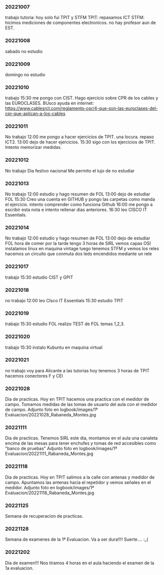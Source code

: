 ### 20221007

trabajo
tutoria: hoy solo fui TPIT y STFM
TPIT: repasamos ICT
STFM: hicimos mediciones de componentes electronicos.
no hay profesor aun de EST.

### 20221008

sabado
no estudio

### 20221009

domingo
no estudio

### 20221010

trabajo
15:30 me pongo con CIST. Hago ejercicio sobre CPR de los cables y las EUROCLASES. BUsco ayuda en internet: https://www.cablesrct.com/reglamento-cpr/4-que-son-las-euroclases-del-cpr-que-aplican-a-los-cables



### 20221011

No trabajo
12:00 me pongo a hacer ejercicios de TPIT. una locura. repaso ICT2.
13:00 dejo de hacer ejercicios.
15:30 sigo con los ejercicios de TPIT. Intento memorizar medidas.

### 20221012

No trabajo
Dia festivo nacional
Me permito el lujo de no estudiar

### 20221013

No trabajo
12:00 estudio y hago resumen de FOL
13:00 dejo de estudiar FOL
15:30 Creo una cuenta en GITHUB y pongo las carpetas como manda el ejercicio. intento comprender como funciona Github
16:00 me pongo a escribir esta nota e intento rellenar dias anteriores.
16:30 leo CISCO IT Essentials.

### 20221014

No trabajo
12:00 estudio y hago resumen de FOL
13:00 dejo de estudiar FOL
hora de comer
por la tarde tengo 3 horas de SIRL
vemos capas OSI
instalamos linux en maquina vintage
luego tenemos STFM y vemos los reles
hacemos un circuito que conmuta dos leds encendidos mediante un rele


### 20221017

trabajo
15:30 estudio CIST y GPIT


### 20221018

no trabajo
12:00 leo CIsco IT Essentials
15:30 estudio TPIT


### 20221019

trabajo
15:30 estudio FOL
realizo TEST de FOL temas 1,2,3.


### 20221020

trabajo
15:30 instalo Kubuntu en maquina virtual

### 20221021

no trabajo
voy para Alicante a las tutorias
hoy tenemos 3 horas de TPIT
hacemos conectores F y CEI

### 20221028

Dia de practicas.
Hoy en TPIT hacemos una practica con el medidor de campo.
Tomamos medidas de las tomas de usuario del aula con el medidor de campo.
Adjunto foto en logbook/images/1ª Evaluacion/20221028_Rabaneda_Montes.jpg


### 20221111

Dia de practicas.
Tenemos SIRL
este dia, montamos en el aula una canaleta encima de las mesas para tener enchufes y tomas de red accesibles como "banco de pruebas"
Adjunto foto en logbook/images/1ª Evaluacion/20221111_Rabaneda_Montes.jpg


### 20221118

Dia de practicas.
Hoy en TPIT salimos a la calle con antenas y medidor de campo.
Apuntamos las antenas hacia el repetidor y vemos señales en el medidor.
Adjunto foto en logbook/images/1ª Evaluacion/20221118_Rabaneda_Montes.jpg


### 20221125

Semana de recuperacion de practicas.


### 20221128

Semana de examenes de la 1ª Evaluacion.
Va a ser dura!!!!
Suerte....  :_(


### 20221202

Dia de examen!!!
Nos tiramos 4 horas en el aula haciendo el examen de la 1a evaluacion.


